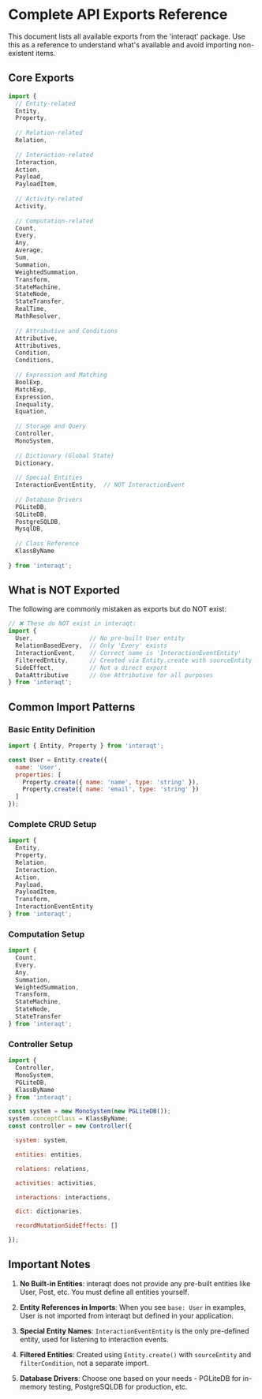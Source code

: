 # Complete API Exports Reference

This document lists all available exports from the 'interaqt' package. Use this as a reference to understand what's available and avoid importing non-existent items.

## Core Exports

```javascript
import {
  // Entity-related
  Entity,
  Property,
  
  // Relation-related
  Relation,
  
  // Interaction-related
  Interaction,
  Action,
  Payload,
  PayloadItem,
  
  // Activity-related
  Activity,
  
  // Computation-related
  Count,
  Every,
  Any,
  Average,
  Sum,
  Summation,
  WeightedSummation,
  Transform,
  StateMachine,
  StateNode,
  StateTransfer,
  RealTime,
  MathResolver,
  
  // Attributive and Conditions
  Attributive,
  Attributives,
  Condition,
  Conditions,
  
  // Expression and Matching
  BoolExp,
  MatchExp,
  Expression,
  Inequality,
  Equation,
  
  // Storage and Query
  Controller,
  MonoSystem,
  
  // Dictionary (Global State)
  Dictionary,
  
  // Special Entities
  InteractionEventEntity,  // NOT InteractionEvent
  
  // Database Drivers
  PGLiteDB,
  SQLiteDB,
  PostgreSQLDB,
  MysqlDB,
  
  // Class Reference
  KlassByName
  
} from 'interaqt';
```

## What is NOT Exported

The following are commonly mistaken as exports but do NOT exist:

```javascript
// ❌ These do NOT exist in interaqt:
import {
  User,                // No pre-built User entity
  RelationBasedEvery,  // Only 'Every' exists
  InteractionEvent,    // Correct name is 'InteractionEventEntity'
  FilteredEntity,      // Created via Entity.create with sourceEntity
  SideEffect,          // Not a direct export
  DataAttributive      // Use Attributive for all purposes
} from 'interaqt';
```

## Common Import Patterns

### Basic Entity Definition
```javascript
import { Entity, Property } from 'interaqt';

const User = Entity.create({
  name: 'User',
  properties: [
    Property.create({ name: 'name', type: 'string' }),
    Property.create({ name: 'email', type: 'string' })
  ]
});
```

### Complete CRUD Setup
```javascript
import { 
  Entity, 
  Property, 
  Relation, 
  Interaction, 
  Action, 
  Payload, 
  PayloadItem,
  Transform,
  InteractionEventEntity 
} from 'interaqt';
```

### Computation Setup
```javascript
import { 
  Count, 
  Every, 
  Any, 
  Summation,
  WeightedSummation,
  Transform,
  StateMachine,
  StateNode,
  StateTransfer
} from 'interaqt';
```

### Controller Setup
```javascript
import { 
  Controller, 
  MonoSystem, 
  PGLiteDB,
  KlassByName 
} from 'interaqt';

const system = new MonoSystem(new PGLiteDB());
system.conceptClass = KlassByName;
const controller = new Controller({

  system: system,

  entities: entities,

  relations: relations,

  activities: activities,

  interactions: interactions,

  dict: dictionaries,

  recordMutationSideEffects: []

});
```

## Important Notes

1. **No Built-in Entities**: interaqt does not provide any pre-built entities like User, Post, etc. You must define all entities yourself.

2. **Entity References in Imports**: When you see `base: User` in examples, User is not imported from interaqt but defined in your application.

3. **Special Entity Names**: `InteractionEventEntity` is the only pre-defined entity, used for listening to interaction events.

4. **Filtered Entities**: Created using `Entity.create()` with `sourceEntity` and `filterCondition`, not a separate import.

5. **Database Drivers**: Choose one based on your needs - PGLiteDB for in-memory testing, PostgreSQLDB for production, etc. 